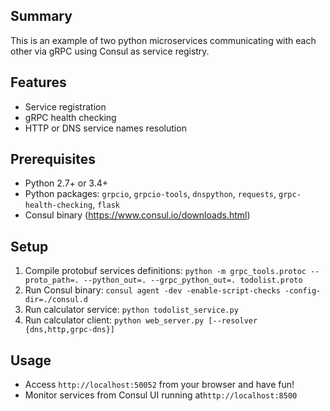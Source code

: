 ## Summary

This is an example of two python microservices communicating with each other via gRPC using Consul as service registry.

## Features

* Service registration
* gRPC health checking
* HTTP or DNS service names resolution

## Prerequisites

* Python 2.7+ or 3.4+
* Python packages: `grpcio`, `grpcio-tools`, `dnspython`, `requests`, `grpc-health-checking`, `flask`
* Consul binary (https://www.consul.io/downloads.html)

## Setup

1. Compile protobuf services definitions: `python -m grpc_tools.protoc --proto_path=. --python_out=. --grpc_python_out=. todolist.proto`
2. Run Consul binary: `consul agent -dev -enable-script-checks -config-dir=./consul.d`
3. Run calculator service: `python todolist_service.py`
4. Run calculator client: `python web_server.py [--resolver {dns,http,grpc-dns}]`

## Usage

* Access `http://localhost:50052` from your browser and have fun!
* Monitor services from Consul UI running at`http://localhost:8500`
